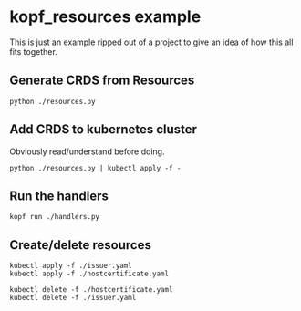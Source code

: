 # kopf_resources example

This is just an example ripped out of a project to give an idea of
how this all fits together.


## Generate CRDS from Resources

```
python ./resources.py
```

## Add CRDS to kubernetes cluster

Obviously read/understand before doing.

```
python ./resources.py | kubectl apply -f -
```

## Run the handlers

```
kopf run ./handlers.py
```


## Create/delete resources

```
kubectl apply -f ./issuer.yaml
kubectl apply -f ./hostcertificate.yaml
```

```
kubectl delete -f ./hostcertificate.yaml
kubectl delete -f ./issuer.yaml
```
